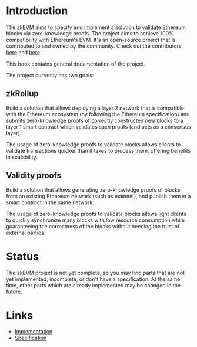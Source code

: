 # Introduction

The zkEVM aims to specify and implement a solution to validate Ethereum blocks
via zero-knowledge proofs. The project aims to achieve 100% compatibility with
Ethereum's EVM. It's an open-source project that is contributed to and owned
by the community. Check out the contributors 
[here](https://github.com/appliedzkp/zkevm-circuits/graphs/contributors) and
[here](https://github.com/appliedzkp/zkevm-specs/graphs/contributors).

This book contains general documentation of the project.

The project currently has two goals:

## zkRollup

Build a solution that allows deploying a layer 2 network that is compatible
with the Ethereum ecosystem (by following the Ethereum specification) and
submits zero-knowledge proofs of correctly constructed new blocks to a layer 1
smart contract which validates such proofs (and acts as a consensus layer).

The usage of zero-knowledge proofs to validate blocks allows clients to
validate transactions quicker than it takes to process them, offering benefits
in scalability.

## Validity proofs

Build a solution that allows generating zero-knowledge proofs of blocks from an
existing Ethereum network (such as mainnet), and publish them in a smart
contract in the same network.

The usage of zero-knowledge proofs to validate blocks allows light clients to
quickly synchronize many blocks with low resource consumption while
guaranteeing the correctness of the blocks without needing the trust of external
parties.

# Status

The zkEVM project is not yet complete, so you may find parts that are not yet
implemented, incomplete, or don't have a specification.  At the same time,
other parts which are already implemented may be changed in the future.

# Links

- [Implementation](https://github.com/appliedzkp/zkevm-circuits)
- [Specification](https://github.com/appliedzkp/zkevm-specs)


